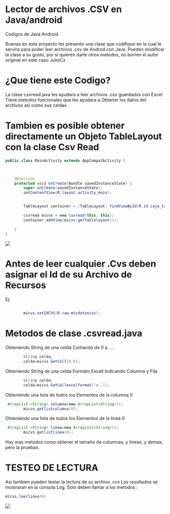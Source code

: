 # Lector de archivos .CSV en Java/android
Codigos de Java Android.

Buenas en este proyecto les presento una clase que codifique en la cual le servira para poder leer archivos .csv de Androd con Java.
Pueden modificar la clase a su gusto, por si quieren darle otros metodos, no borren el autor original en este caso JulioCz
# ¿Que tiene este Codigo?
La clase csvread.java les ayudara a leer archivos .csv guardados con Excel
Tiene metodos funcionales que les ayudara a Obtener los datos del archivos asi como sus celdas
# Tambien es posible obtener directamente un Objeto TableLayout con la clase Csv Read
```java
public class MainActivity extends AppCompatActivity {



    @Override
    protected void onCreate(Bundle savedInstanceState) {
        super.onCreate(savedInstanceState);
        setContentView(R.layout.activity_main);


        TableLayout container = (TableLayout) findViewById(R.id.caja_table);

        csvread micvs = new csvread(this, this);
        container.addView(micvs.getTablelayout());

    }
}
```
![][demo-gif]
# Antes de leer cualquier .Cvs deben asignar el Id de su Archivo de Recursos
Ej:
```java
        
        micvs.setIdCVS(R.raw.misdatoscvs);
```

# Metodos de clase .csvread.java

Obteniendo String de una celda Contando de 0 a ....
```java
        String celda;
        celda=micvs.GetCell(0,0);
```
Obteniendo String de una celda Formato Excell Indicando Columna y Fila
```java
        String celda;
        celda=micvs.GetCellexcelformat('a',1);
```
Obteniendo una lista de todos los Elementos de la columna 0
```java
 ArrayList <String> columna=new ArrayList<String>();
        micvs.getlistcolumna(0);
```
Obteniendo una lista de todos los Elementos de la linea 0
```java
 ArrayList <String> linea=new ArrayList<String>();
        micvs.getlistlinea(0);
```
Hay mas metodos como obtener el tamaño de columnas, y lineas, y demas, pero la prueban.

# TESTEO DE LECTURA
Asi tambien pueden testar la lectura de su archivo .cvs
Los resultados se mostraran en la consola Log.
Solo deben llamar a los metodos :
```java
micvs.leerlinea(0)
```
![][test-png]


[demo-gif]: https://s7.gifyu.com/images/csvtable.gif

[test-png]: https://i.ibb.co/YZ1FXxn/cf.png

